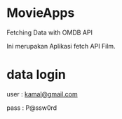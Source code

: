 # MovieApps
Fetching Data with OMDB API

Ini merupakan Aplikasi fetch API Film.

# data login 
user : kamal@gmail.com

pass : P@ssw0rd
